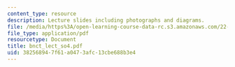 ```yaml
---
content_type: resource
description: Lecture slides including photographs and diagrams.
file: /media/https%3A/open-learning-course-data-rc.s3.amazonaws.com/22-55j-principles-of-radiation-interactions-fall-2004/382568947f61a0473afc13cbe688b3e4_bnct_lect_so4.pdf
file_type: application/pdf
resourcetype: Document
title: bnct_lect_so4.pdf
uid: 38256894-7f61-a047-3afc-13cbe688b3e4
---
```


